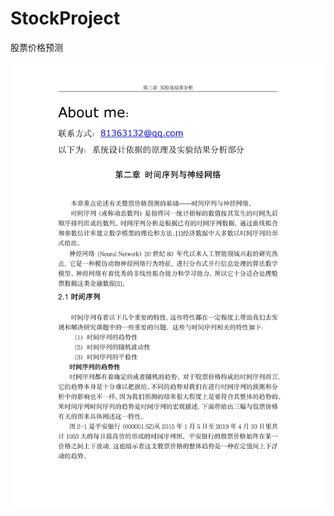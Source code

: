# StockProject
股票价格预测

![第一页](https://github.com/Tharphuang/StockProject/blob/master/readmepng/0001.jpg "区块链")
